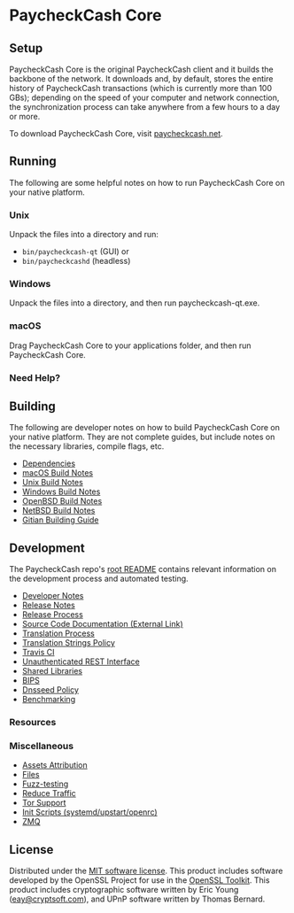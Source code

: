 PaycheckCash Core
=============

Setup
---------------------
PaycheckCash Core is the original PaycheckCash client and it builds the backbone of the network. It downloads and, by default, stores the entire history of PaycheckCash transactions (which is currently more than 100 GBs); depending on the speed of your computer and network connection, the synchronization process can take anywhere from a few hours to a day or more.

To download PaycheckCash Core, visit [paycheckcash.net](https://paycheckcash.net/en/releases/).

Running
---------------------
The following are some helpful notes on how to run PaycheckCash Core on your native platform.

### Unix

Unpack the files into a directory and run:

- `bin/paycheckcash-qt` (GUI) or
- `bin/paycheckcashd` (headless)

### Windows

Unpack the files into a directory, and then run paycheckcash-qt.exe.

### macOS

Drag PaycheckCash Core to your applications folder, and then run PaycheckCash Core.

### Need Help?



Building
---------------------
The following are developer notes on how to build PaycheckCash Core on your native platform. They are not complete guides, but include notes on the necessary libraries, compile flags, etc.

- [Dependencies](dependencies.md)
- [macOS Build Notes](build-osx.md)
- [Unix Build Notes](build-unix.md)
- [Windows Build Notes](build-windows.md)
- [OpenBSD Build Notes](build-openbsd.md)
- [NetBSD Build Notes](build-netbsd.md)
- [Gitian Building Guide](gitian-building.md)

Development
---------------------
The PaycheckCash repo's [root README](/README.md) contains relevant information on the development process and automated testing.

- [Developer Notes](developer-notes.md)
- [Release Notes](release-notes.md)
- [Release Process](release-process.md)
- [Source Code Documentation (External Link)](https://dev.visucore.com/paycheckcash/doxygen/)
- [Translation Process](translation_process.md)
- [Translation Strings Policy](translation_strings_policy.md)
- [Travis CI](travis-ci.md)
- [Unauthenticated REST Interface](REST-interface.md)
- [Shared Libraries](shared-libraries.md)
- [BIPS](bips.md)
- [Dnsseed Policy](dnsseed-policy.md)
- [Benchmarking](benchmarking.md)

### Resources


### Miscellaneous
- [Assets Attribution](assets-attribution.md)
- [Files](files.md)
- [Fuzz-testing](fuzzing.md)
- [Reduce Traffic](reduce-traffic.md)
- [Tor Support](tor.md)
- [Init Scripts (systemd/upstart/openrc)](init.md)
- [ZMQ](zmq.md)

License
---------------------
Distributed under the [MIT software license](/COPYING).
This product includes software developed by the OpenSSL Project for use in the [OpenSSL Toolkit](https://www.openssl.org/). This product includes
cryptographic software written by Eric Young ([eay@cryptsoft.com](mailto:eay@cryptsoft.com)), and UPnP software written by Thomas Bernard.
